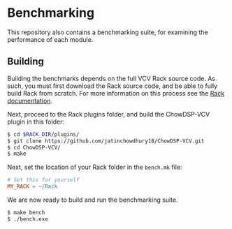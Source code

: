 # Benchmarking

This repository also contains a benchmarking suite, for examining the performance of each module.

## Building

Building the benchmarks depends on the full VCV Rack source code. As such, you must first download the Rack source code, and be able to fully build Rack from scratch. For more information on this process see the [Rack documentation](https://vcvrack.com/manual/Building#building-rack).

Next, proceed to the Rack plugins folder, and build the ChowDSP-VCV plugin in this folder:
```bash
$ cd $RACK_DIR/plugins/
$ git clone https://github.com/jatinchowdhury18/ChowDSP-VCV.git
$ cd ChowDSP-VCV/
$ make
```

Next, set the location of your Rack folder in the `bench.mk` file:
```mk
# Set this for yourself
MY_RACK = ~/Rack
```

We are now ready to build and run the benchmarking suite.
```bash
$ make bench
$ ./bench.exe
```
